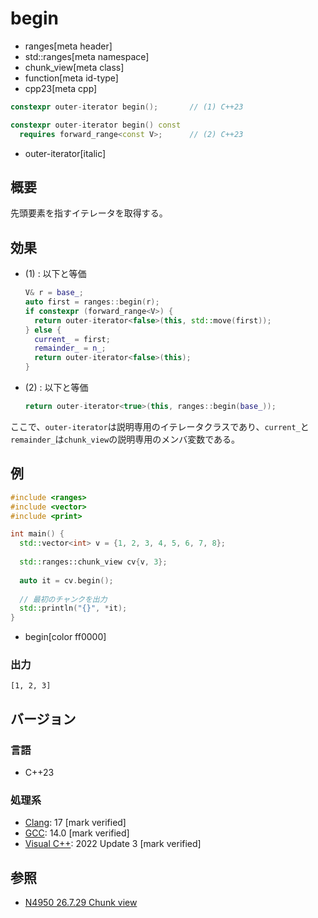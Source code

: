 # begin
* ranges[meta header]
* std::ranges[meta namespace]
* chunk_view[meta class]
* function[meta id-type]
* cpp23[meta cpp]

```cpp
constexpr outer-iterator begin();       // (1) C++23

constexpr outer-iterator begin() const
  requires forward_range<const V>;      // (2) C++23
```
* outer-iterator[italic]

## 概要

先頭要素を指すイテレータを取得する。

## 効果

- (1) : 以下と等価
    ```cpp
    V& r = base_;
    auto first = ranges::begin(r);
    if constexpr (forward_range<V>) {
      return outer-iterator<false>(this, std::move(first));
    } else {
      current_ = first;
      remainder_ = n_;
      return outer-iterator<false>(this);
    }
    ```

- (2) : 以下と等価
    ```cpp
    return outer-iterator<true>(this, ranges::begin(base_));
    ```

ここで、`outer-iterator`は説明専用のイテレータクラスであり、`current_`と`remainder_`は`chunk_view`の説明専用のメンバ変数である。

## 例
```cpp example
#include <ranges>
#include <vector>
#include <print>

int main() {
  std::vector<int> v = {1, 2, 3, 4, 5, 6, 7, 8};
  
  std::ranges::chunk_view cv{v, 3};
  
  auto it = cv.begin();
  
  // 最初のチャンクを出力
  std::println("{}", *it);
}
```
* begin[color ff0000]

### 出力
```
[1, 2, 3]
```

## バージョン
### 言語
- C++23

### 処理系
- [Clang](/implementation.md#clang): 17 [mark verified]
- [GCC](/implementation.md#gcc): 14.0 [mark verified]
- [Visual C++](/implementation.md#visual_cpp): 2022 Update 3 [mark verified]

## 参照
- [N4950 26.7.29 Chunk view](https://timsong-cpp.github.io/cppwp/n4950/range.chunk)